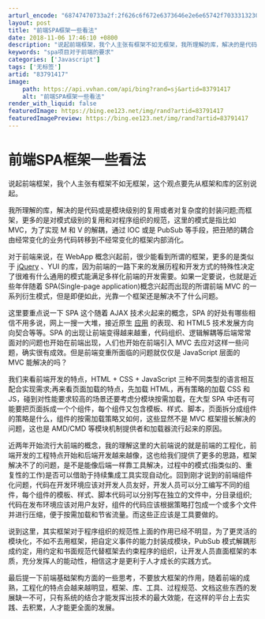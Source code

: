 ```yaml
---
arturl_encode: "68747470733a2f:2f626c6f672e6373646e2e6e65742f70333132303131313530:2f61727469636c652f64657461696c732f3833373931343137"
layout: post
title: "前端SPA框架一些看法"
date: 2018-11-06 17:46:10 +0800
description: "说起前端框架，我个人主张有框架不如无框架，我所理解的库，解决的是代码或是模块级别的复"
keywords: "spa项目对于前端的要求"
categories: ['Javascript']
tags: ['无标签']
artid: "83791417"
image:
    path: https://api.vvhan.com/api/bing?rand=sj&artid=83791417
    alt: "前端SPA框架一些看法"
render_with_liquid: false
featuredImage: https://bing.ee123.net/img/rand?artid=83791417
featuredImagePreview: https://bing.ee123.net/img/rand?artid=83791417
---
```


# 前端SPA框架一些看法

说起前端框架，我个人主张有框架不如无框架，这个观点要先从框架和库的区别说起。

我所理解的库，解决的是代码或是模块级别的复用或者对复杂度的封装问题;而框架，更多的是对模式级别的复用和对程序组织的规范，这里的模式是指比如 MVC，为了实现 M 和 V 的解耦，通过 IOC 或是 PubSub 等手段，把丑陋的耦合由经常变化的业务代码转移到不经常变化的框架内部消化。

对于前端来说，在 WebApp 概念兴起前，很少能看到所谓的框架，更多的是类似于
[jQuery](http://mydown.yesky.com/soft/154/33482654.shtml)
、YUI 的库，因为前端的一路下来的发展历程和开发方式的特殊性决定了很难有什么通用的模式能满足多样化前端的开发需要。如果一定要说，也就是近些年伴随着 SPA(Single-page application)概念兴起而出现的所谓前端 MVC 的一系列衍生模式，但是即便如此，光靠一个框架还是解决不了什么问题。

这里要重点说一下 SPA 这个随着 AJAX 技术火起来的概念，SPA 的好处有哪些相信不用多说，网上一搜一大堆，接近原生
[应用](http://search.yesky.com/search.do?wd=%D3%A6%D3%C3)
的表现、和 HTML5 技术发展方向向契合等等。SPA 的出现让前端变得越来越重，代码组织、逻辑解耦等后端常常面对的问题也开始在前端出现，人们也开始在前端引入 MVC 去应对这样一些问题，确实很有成效。但是前端变重所面临的问题就仅仅是 JavaScript 层面的 MVC 能解决的吗？

我们来看前端开发的特点，HTML + CSS + JavaScript 三种不同类型的语言相互配合实现需求;再来看页面加载的特点，先加载 HTML，再有策略的加载 CSS 和 JS，碰到对性能要求较高的场景还要考虑分模块按需加载，在大型 SPA 中还有可能要把页面拆成一个个组件，每个组件又包含模板、样式、脚本，页面拆分成组件的策略是什么，组件的按需加载策略又如何，这些显然不是 MVC 框架擅长解决的问题，这也是 AMD/CMD 等模块机制提供者和加载器流行起来的原因。

近两年开始流行大前端的概念，我的理解这里的大前端说的就是前端的工程化，前端开发的工程特点开始和后端开发越来越像，这也给我们提供了更多的思路，框架解决不了的问题，是不是能像后端一样靠工具解决，过程中的模式(指类似的、重复性的工作)是否可以借助于持续集成工具实现自动化。回到刚才说到的前端组件化问题，代码在开发环境应该对开发人员友好，开发人员可以分工编写不同的组件，每个组件的模板、样式、脚本代码可以分别写在独立的文件中，分目录组织;代码在发布环境应该对用户友好，组件的代码应该根据策略打包成一个或多个文件并进行压缩，便于按需加载和节省流量。而这些正应该是工具要做的。

说到这里，其实框架对于程序组织的规范性上面的作用已经不明显，为了更灵活的模块化，不如不去用框架，把自定义事件的能力封装成模块，PubSub 模式解耦形成约定，用约定和书面规范代替框架去约束程序的组织，让开发人员直面框架的本质，充分发挥人的能动性，相信这才是更利于人才成长的实践方式。

最后提一下前端基础架构方面的一些思考，不要放大框架的作用，随着前端的成熟，工程化的特点会越来越明显，框架、库、工具、过程规范、文档这些东西的发展缺一不可，只有系统的结合才能发挥出技术的最大效能，在这样的平台上去实践、去积累，人才能更全面的发展。